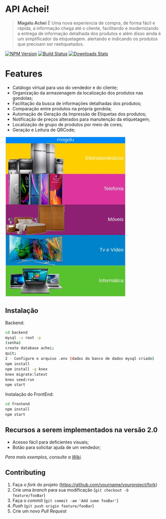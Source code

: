 # API Achei!
> **Magalu Achei** É Uma nova experiencia de compra, de forma fácil e rápida, a informação chega até o cliente, facilitando e modernizando a entrega de informação detalhada dos produtos e além disso ainda é um simplificador da etiquetagem. alertando e indicando os produtos que precisam ser reetiquetados.

[![NPM Version][npm-image]][npm-url]
[![Build Status][travis-image]][travis-url]
[![Downloads Stats][npm-downloads]][npm-url]

# Features
* Catálogo virtual para uso do vendedor e do cliente;
* Organização da armazenagem da localização dos produtos nas gondolas;
* Facilitação da busca de informações detalhadas dos produtos;
* Comparação entre produtos na própria gondola;
* Automação de Geração da Impressão de Etiquetas dos produtos;
* Notificação de preços alterados para manutenção da etiquetagem;
* Localização de grupo de produtos por meio de cores;  
* Geração e Leitura de QRCode;

![Tela Inicial](/docs/pagina-inicio-app.jpeg)

## Instalação

Backend:

```sh
cd backend
mysql -u root -p 
(senha)
create database achei;
quit;
2 - Configure o arquivo .env (dados do banco de dados mysql criado)
npm install
npm install -g knex
knex migrate:latest
knex seed:run
npm start
```

Instalação do FrontEnd:

```sh
cd frontend
npm install
npm start
```

## Recursos a serem implementados na versão 2.0

* Acesso fácil para deficientes visuais;
* Botão para solicitar ajuda de um vendedor;

_Para mais exemplos, consulte a [Wiki][wiki]._ 


## Contributing

1. Faça o _fork_ do projeto (<https://github.com/yourname/yourproject/fork>)
2. Crie uma _branch_ para sua modificação (`git checkout -b feature/fooBar`)
3. Faça o _commit_ (`git commit -am 'Add some fooBar'`)
4. _Push_ (`git push origin feature/fooBar`)
5. Crie um novo _Pull Request_

[npm-image]: https://img.shields.io/npm/v/datadog-metrics.svg?style=flat-square
[npm-url]: https://npmjs.org/package/datadog-metrics
[npm-downloads]: https://img.shields.io/npm/dm/datadog-metrics.svg?style=flat-square
[travis-image]: https://img.shields.io/travis/dbader/node-datadog-metrics/master.svg?style=flat-square
[travis-url]: https://travis-ci.org/dbader/node-datadog-metrics
[wiki]: https://github.com/seunome/seuprojeto/wiki

